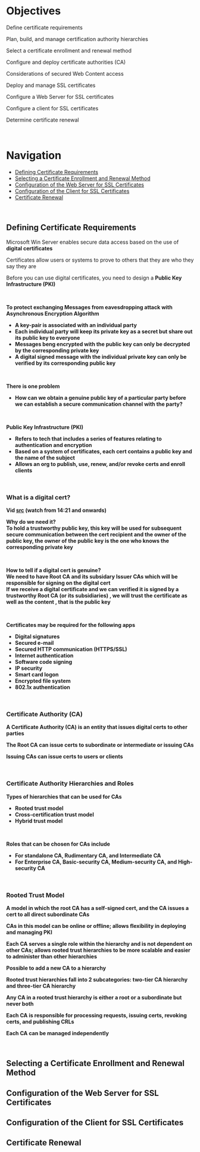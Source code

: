 # Objectives

Define certificate requirements  

Plan, build, and manage certification authority hierarchies  

Select a certificate enrollment and renewal method  

Configure and deploy certificate authorities (CA)  

Considerations of secured Web Content access  

Deploy and manage SSL certificates  

Configure a Web Server for SSL certificates  

Configure a client for SSL certificates  

Determine certificate renewal  

<br>

# Navigation  

* [Defining Certificate Requirements](#defining-certificate-requirements)  
* [Selecting a Certificate Enrollment and Renewal Method](#selecting-a-certificate-enrollment-and-renewal-method)
* [Configuration of the Web Server for SSL Certificates](#configuration-of-the-web-server-for-ssl-certificates)
* [Configuration of the Client for SSL Certificates](#configuration-of-the-client-for-ssl-certificates)
* [Certificate Renewal](#certificate-renewal)

<br>

## Defining Certificate Requirements  
Microsoft Win Server enables secure data access based on the use of <b>digital certificates</b>  

Certificates allow users or systems to prove to others that they are who they say they are  

Before you can use digital certificates, you need to design a <b>Public Key Infrastructure (PKI)</b>  

<br>

<b>To protect exchanging Messages from eavesdropping attack with Asynchronous Encryption Algorithm<b>
* A key-pair is associated with an individual party
* Each individual party will keep its private key as a secret but share out its public key to everyone
* Messages beng encrypted with the public key can only be decrypted by the corresponding private key
* A digital signed message with the individual private key can only be verified by its corresponding public key

<br>

<b>There is one problem</b>
* How can we obtain a genuine public key of a particular party before we can establish a secure communication channel with the party?

<br>

<b>Public Key Infrastructure (PKI)</b>
* Refers to tech that includes a series of features relating to authentication and encryption
* Based on a system of certificates, each cert contains a public key and the name of the subject
* Allows an org to publish, use, renew, and/or revoke certs and enroll clients

<br>

### What is a digital cert?  

Vid [src](generally_glad_grubworm_LmcLZhFf) (watch from 14:21 and onwards)  

Why do we need it?  
To hold a trustworthy public key, this key will be used for subsequent secure communication between the cert recipient and the owner of the public key, the owner of the public key is the one who knows the corresponding private key  

<br>

How to tell if a digital cert is genuine?  
We need to have Root CA and its subsidary Issuer CAs which will be responsible for signing on the digital cert  
If we receive a digital certificate and we can verified it is signed by a trustworthy Root CA (or its subsidiaries) , we will trust the certificate as well as the content , that is the public key  

<br>

Certificates may be required for the following apps
* Digital signatures
* Secured e-mail
* <b>Secured HTTP communication (HTTPS/SSL)</b>
* Internet authentication
* <b>Software code signing</b>
* IP security
* Smart card logon
* Encrypted file system
* <b>802.1x authentication</b>

<br>

### Certificate Authority (CA)  

A Certificate Authority (CA) is an entity that issues digital certs to other parties  

The Root CA can issue certs to subordinate or intermediate or issuing CAs  

Issuing CAs can issue certs to users or clients  

<br>

### Certificate Authority Hierarchies and Roles  

Types of hierarchies that can be used for CAs  
* Rooted trust model  
* Cross-certification trust model  
* Hybrid trust model  

<br>

Roles that can be chosen for CAs include  
* For standalone CA, Rudimentary CA, and Intermediate CA  
* For Enterprise CA, Basic-security CA, Medium-security CA, and High-security CA  

<br>

### Rooted Trust Model    

A model in which the root CA has a self-signed cert, and the CA issues a cert to all direct subordinate CAs  

CAs in this model can be online or offline; allows flexibility in deploying and managing PKI  

Each CA serves a single role within the hierarchy and is not dependent on other CAs; allows rooted trust hierarchies to be more scalable and easier to administer than other hierarchies  

Possible to add a new CA to a hierarchy  

Rooted trust hierarchies fall into 2 subcategories: two-tier CA hierarchy and three-tier CA hierarchy  

Any CA in a rooted trust hierarchy is either a root or a subordinate but never both  

Each CA is responsible for processing requests, issuing certs, revoking certs, and publishing CRLs  

Each CA can be managed independently  

<br>



## Selecting a Certificate Enrollment and Renewal Method  

## Configuration of the Web Server for SSL Certificates  

## Configuration of the Client for SSL Certificates

## Certificate Renewal